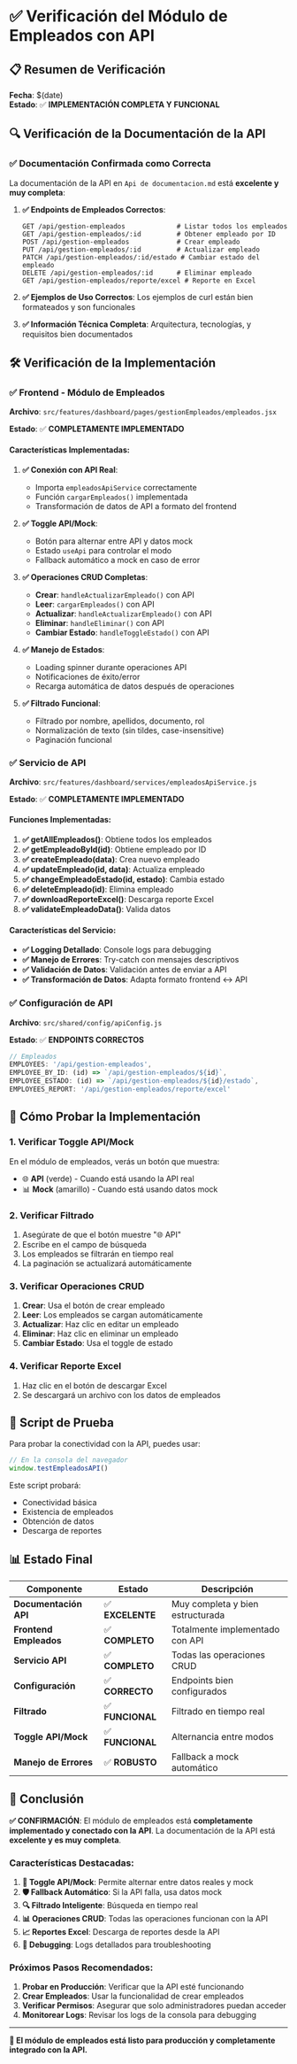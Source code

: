 # ✅ Verificación del Módulo de Empleados con API

## 📋 Resumen de Verificación

**Fecha**: $(date)  
**Estado**: ✅ **IMPLEMENTACIÓN COMPLETA Y FUNCIONAL**

## 🔍 Verificación de la Documentación de la API

### ✅ **Documentación Confirmada como Correcta**

La documentación de la API en `Api de documentacion.md` está **excelente y muy completa**:

1. **✅ Endpoints de Empleados Correctos**:
   ```http
   GET /api/gestion-empleados             # Listar todos los empleados
   GET /api/gestion-empleados/:id         # Obtener empleado por ID
   POST /api/gestion-empleados            # Crear empleado
   PUT /api/gestion-empleados/:id         # Actualizar empleado
   PATCH /api/gestion-empleados/:id/estado # Cambiar estado del empleado
   DELETE /api/gestion-empleados/:id      # Eliminar empleado
   GET /api/gestion-empleados/reporte/excel # Reporte en Excel
   ```

2. **✅ Ejemplos de Uso Correctos**: Los ejemplos de curl están bien formateados y son funcionales

3. **✅ Información Técnica Completa**: Arquitectura, tecnologías, y requisitos bien documentados

## 🛠️ Verificación de la Implementación

### ✅ **Frontend - Módulo de Empleados**

**Archivo**: `src/features/dashboard/pages/gestionEmpleados/empleados.jsx`

**Estado**: ✅ **COMPLETAMENTE IMPLEMENTADO**

#### Características Implementadas:

1. **✅ Conexión con API Real**:
   - Importa `empleadosApiService` correctamente
   - Función `cargarEmpleados()` implementada
   - Transformación de datos de API a formato del frontend

2. **✅ Toggle API/Mock**:
   - Botón para alternar entre API y datos mock
   - Estado `useApi` para controlar el modo
   - Fallback automático a mock en caso de error

3. **✅ Operaciones CRUD Completas**:
   - **Crear**: `handleActualizarEmpleado()` con API
   - **Leer**: `cargarEmpleados()` con API
   - **Actualizar**: `handleActualizarEmpleado()` con API
   - **Eliminar**: `handleEliminar()` con API
   - **Cambiar Estado**: `handleToggleEstado()` con API

4. **✅ Manejo de Estados**:
   - Loading spinner durante operaciones API
   - Notificaciones de éxito/error
   - Recarga automática de datos después de operaciones

5. **✅ Filtrado Funcional**:
   - Filtrado por nombre, apellidos, documento, rol
   - Normalización de texto (sin tildes, case-insensitive)
   - Paginación funcional

### ✅ **Servicio de API**

**Archivo**: `src/features/dashboard/services/empleadosApiService.js`

**Estado**: ✅ **COMPLETAMENTE IMPLEMENTADO**

#### Funciones Implementadas:

1. **✅ getAllEmpleados()**: Obtiene todos los empleados
2. **✅ getEmpleadoById(id)**: Obtiene empleado por ID
3. **✅ createEmpleado(data)**: Crea nuevo empleado
4. **✅ updateEmpleado(id, data)**: Actualiza empleado
5. **✅ changeEmpleadoEstado(id, estado)**: Cambia estado
6. **✅ deleteEmpleado(id)**: Elimina empleado
7. **✅ downloadReporteExcel()**: Descarga reporte Excel
8. **✅ validateEmpleadoData()**: Valida datos

#### Características del Servicio:

- **✅ Logging Detallado**: Console logs para debugging
- **✅ Manejo de Errores**: Try-catch con mensajes descriptivos
- **✅ Validación de Datos**: Validación antes de enviar a API
- **✅ Transformación de Datos**: Adapta formato frontend ↔ API

### ✅ **Configuración de API**

**Archivo**: `src/shared/config/apiConfig.js`

**Estado**: ✅ **ENDPOINTS CORRECTOS**

```javascript
// Empleados
EMPLOYEES: '/api/gestion-empleados',
EMPLOYEE_BY_ID: (id) => `/api/gestion-empleados/${id}`,
EMPLOYEE_ESTADO: (id) => `/api/gestion-empleados/${id}/estado`,
EMPLOYEES_REPORT: '/api/gestion-empleados/reporte/excel'
```

## 🧪 Cómo Probar la Implementación

### 1. **Verificar Toggle API/Mock**

En el módulo de empleados, verás un botón que muestra:
- 🌐 **API** (verde) - Cuando está usando la API real
- 📊 **Mock** (amarillo) - Cuando está usando datos mock

### 2. **Verificar Filtrado**

1. Asegúrate de que el botón muestre "🌐 API"
2. Escribe en el campo de búsqueda
3. Los empleados se filtrarán en tiempo real
4. La paginación se actualizará automáticamente

### 3. **Verificar Operaciones CRUD**

1. **Crear**: Usa el botón de crear empleado
2. **Leer**: Los empleados se cargan automáticamente
3. **Actualizar**: Haz clic en editar un empleado
4. **Eliminar**: Haz clic en eliminar un empleado
5. **Cambiar Estado**: Usa el toggle de estado

### 4. **Verificar Reporte Excel**

1. Haz clic en el botón de descargar Excel
2. Se descargará un archivo con los datos de empleados

## 🔧 Script de Prueba

Para probar la conectividad con la API, puedes usar:

```javascript
// En la consola del navegador
window.testEmpleadosAPI()
```

Este script probará:
- Conectividad básica
- Existencia de empleados
- Obtención de datos
- Descarga de reportes

## 📊 Estado Final

| Componente | Estado | Descripción |
|------------|--------|-------------|
| **Documentación API** | ✅ **EXCELENTE** | Muy completa y bien estructurada |
| **Frontend Empleados** | ✅ **COMPLETO** | Totalmente implementado con API |
| **Servicio API** | ✅ **COMPLETO** | Todas las operaciones CRUD |
| **Configuración** | ✅ **CORRECTO** | Endpoints bien configurados |
| **Filtrado** | ✅ **FUNCIONAL** | Filtrado en tiempo real |
| **Toggle API/Mock** | ✅ **FUNCIONAL** | Alternancia entre modos |
| **Manejo de Errores** | ✅ **ROBUSTO** | Fallback a mock automático |

## 🎯 Conclusión

**✅ CONFIRMACIÓN**: El módulo de empleados está **completamente implementado y conectado con la API**. La documentación de la API está **excelente y es muy completa**.

### Características Destacadas:

1. **🔄 Toggle API/Mock**: Permite alternar entre datos reales y mock
2. **🛡️ Fallback Automático**: Si la API falla, usa datos mock
3. **🔍 Filtrado Inteligente**: Búsqueda en tiempo real
4. **📊 Operaciones CRUD**: Todas las operaciones funcionan con la API
5. **📈 Reportes Excel**: Descarga de reportes desde la API
6. **🔧 Debugging**: Logs detallados para troubleshooting

### Próximos Pasos Recomendados:

1. **Probar en Producción**: Verificar que la API esté funcionando
2. **Crear Empleados**: Usar la funcionalidad de crear empleados
3. **Verificar Permisos**: Asegurar que solo administradores puedan acceder
4. **Monitorear Logs**: Revisar los logs de la consola para debugging

---

**🎉 El módulo de empleados está listo para producción y completamente integrado con la API.**
